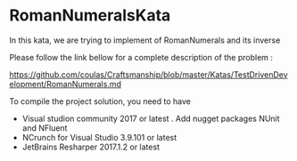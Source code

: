 # RomanNumeralsKata
In this kata, we are trying to implement of RomanNumerals and its inverse


Please follow the link bellow for a complete description of the problem :

https://github.com/coulas/Craftsmanship/blob/master/Katas/TestDrivenDevelopment/RomanNumerals.md

To compile the project solution, you need to have
   - Visual studion community 2017 or latest
         . Add nugget packages NUnit and NFluent
   - NCrunch for Visual Studio 3.9.101 or latest
   - JetBrains Resharper 2017.1.2 or latest

